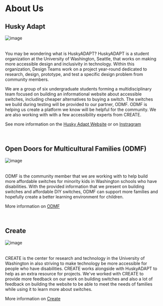 # About Us

## Husky Adapt   
![image](https://github.com/user-attachments/assets/f0d38845-0445-4c32-91b4-ea80b21d4a2a)  
<br>  
You may be wondering what is HuskyADAPT? HuskyADAPT is a student organization at the University of Washington, Seattle, that works on making more accessible design and inclusivity in technology. Within this organization, Design Teams work on a project year-round dedicated to research, design, prototype, and test a specific design problem from community members.  

We are a group of six undergraduate students forming a multidisciplinary team focused on building an informational website about accessible switches, including cheaper alternatives to buying a switch. The switches we build during testing will be provided to our partner, ODMF. ODMF is helping us create a platform we know will be helpful for the community. We are also working with with a few accessibility experts from CREATE.

See more information on the [Husky Adapt Website](https://www.huskyadapt.me.uw.edu/) or on [Instragram](https://www.instagram.com/huskyadapt/)

<br>  

## Open Doors for Multicultural Families (ODMF)   
![image](https://github.com/user-attachments/assets/0b9b5883-9ec9-49fa-98b5-fc20489b3e76)  
<br>  
ODMF is the community member that we are working with to help build more affordable switches for minority kids in Washington schools who have disabilities. With the provided information that we present on building switches and affordable DIY switches, ODMF can support more families and hopefully create a better learning environment for children.  

More information on [ODMF](https://opendoorswa.org/)

<br> 

## Create   
![image](https://github.com/user-attachments/assets/3dbe7e55-f1f6-4bad-86d6-44825133e454)  
<br>  
CREATE is the center for research and technology in the University of Washington in also striving to make technology be more accessible for people who have disabilities. CREATE works alongside with HuskyADAPT to help as an extra resource for projects. We've worked with CREATE to provide more feedback on our work on building switches and also a lot of feedback on building the website to be able to meet the needs of families while using it to learn more about switches.   

More information on [Create](https://create.uw.edu/)  
